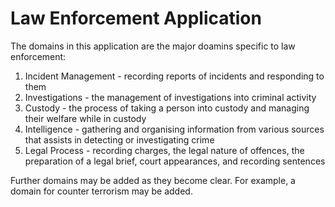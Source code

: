 # Law Enforcement Application

The domains in this application are the major doamins specific to law enforcement:
1. Incident Management - recording reports of incidents and responding to them
1. Investigations - the management of investigations into criminal activity
1. Custody - the process of taking a person into custody and managing their welfare while in custody
1. Intelligence - gathering and organising information from various sources that assists in detecting or investigating crime
1. Legal Process - recording charges, the legal nature of offences, the preparation of a legal brief, court appearances, and recording sentences

Further domains may be added as they become clear. For example, a domain for counter terrorism may be added.

